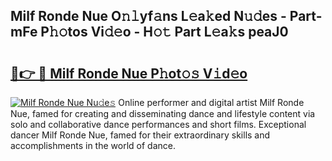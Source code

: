 ## Milf Ronde Nue O𝚗𝚕yf𝚊ns L𝚎a𝚔ed N𝚞𝚍es - Part-mFe P𝚑𝚘tos Vi𝚍𝚎o - H𝚘𝚝 Part L𝚎a𝚔s peaJ0

# <h2><a href="http://kfc761.oniu.top/?m=Milf+Ronde+Nue">🔗👉 🔴 Milf Ronde Nue P𝚑ot𝚘𝚜 V𝚒d𝚎o</a></h2>

[![Milf Ronde Nue Nu𝚍e𝚜](https://i.imgur.com/0qMVB7G.gif)](http://kfc761.oniu.top/?m=Milf+Ronde+Nue)
Online performer and digital artist Milf Ronde Nue, famed for creating and disseminating dance and lifestyle content via solo and collaborative dance performances and short films. Exceptional dancer Milf Ronde Nue, famed for their extraordinary skills and accomplishments in the world of dance.  
